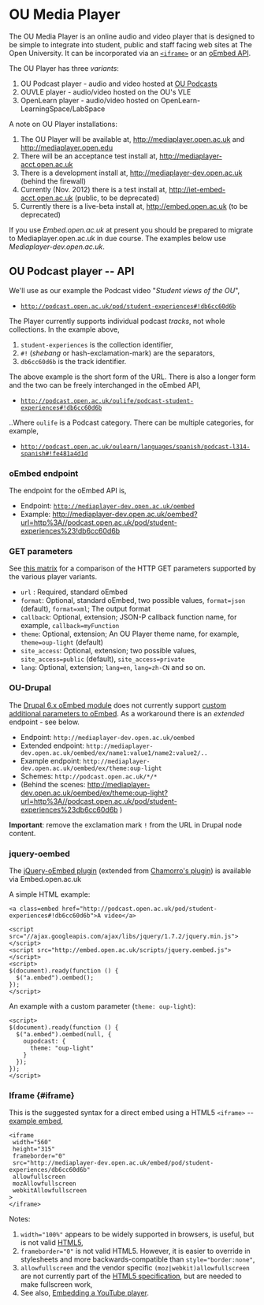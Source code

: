 # OU Media Player #

The OU Media Player is an online audio and video player that is designed to be simple to integrate into student, public and staff facing web sites at The Open University. It can be incorporated via an [`<iframe>`](#iframe) or an [oEmbed API][oembed].

The OU Player has three _variants_:

 1. OU Podcast player - audio and video hosted at [OU Podcasts][oupod]
 2. OUVLE player - audio/video hosted on the OU's VLE
 3. OpenLearn player - audio/video hosted on OpenLearn-LearningSpace/LabSpace


A note on OU Player installations:

 1. The OU Player will be available at, http://mediaplayer.open.ac.uk and http://mediaplayer.open.edu
 2. There will be an acceptance test install at, http://mediaplayer-acct.open.ac.uk
 3. There is a development install at, http://mediaplayer-dev.open.ac.uk (behind the firewall)
 4. Currently (Nov. 2012) there is a test install at, http://iet-embed-acct.open.ac.uk (public, to be deprecated)
 5. Currently there is a live-beta install at, http://embed.open.ac.uk (to be deprecated)

If you use _Embed.open.ac.uk_ at present you should be prepared to migrate to Mediaplayer.open.ac.uk in due course. The examples below use _Mediaplayer-dev.open.ac.uk_.


## OU Podcast player -- API ##

We'll use as our example the Podcast video "_Student views of the OU_",

 * [`http://podcast.open.ac.uk/pod/student-experiences#!db6cc60d6b`][oupod-ex-1]

The Player currently supports individual podcast _tracks_, not whole collections. In the example above,

 1. `student-experiences` is the collection identifier,
 2. `#!` (_shebang_ or hash-exclamation-mark) are the separators,
 3. `db6cc60d6b` is the track identifier.

The above example is the short form of the URL. There is also a longer form and the two can be freely interchanged in the oEmbed API,

 * [`http://podcast.open.ac.uk/oulife/podcast-student-experiences#!db6cc60d6b`][oupod-ex-1b]

..Where `oulife` is a Podcast category. There can be multiple categories, for example,

 * [`http://podcast.open.ac.uk/oulearn/languages/spanish/podcast-l314-spanish#!fe481a4d1d`][oupod-ex-2b]

### oEmbed endpoint ###

The endpoint for the oEmbed API is,

 * Endpoint: [`http://mediaplayer-dev.open.ac.uk/oembed`][ouplayer-api]
 * Example: <http://mediaplayer-dev.open.ac.uk/oembed?url=http%3A//podcast.open.ac.uk/pod/student-experiences%23!db6cc60d6b>

### GET parameters ####

See [this matrix][ouplayer-api-table] for a comparison of the HTTP GET parameters supported by the various player variants.

 * `url` : Required, standard oEmbed
 * `format`: Optional, standard oEmbed, two possible values, `format=json` (default), `format=xml`; The output format
 * `callback`: Optional, extension; JSON-P callback function name, for example, `callback=myFunction`
 * `theme`: Optional, extension; An OU Player theme name, for example, `theme=oup-light` (default)
 * `site_access`: Optional, extension; two possible values, `site_access=public` (default), `site_access=private`
 * `lang`: Optional, extension; `lang=en`, `lang=zh-CN` and so on.


### OU-Drupal ###

The [Drupal 6.x oEmbed module][oembed-drupal] does not currently support [custom additional parameters to oEmbed][oembed-ex]. As a workaround there is an _extended_ endpoint - see below.

 * Endpoint: `http://mediaplayer-dev.open.ac.uk/oembed`
 * Extended endpoint: `http://mediaplayer-dev.open.ac.uk/oembed/ex/name1:value1/name2:value2/..`
 * Example endpoint: `http://mediaplayer-dev.open.ac.uk/oembed/ex/theme:oup-light`
 * Schemes: `http://podcast.open.ac.uk/*/*`
 * (Behind the scenes: <http://mediaplayer-dev.open.ac.uk/oembed/ex/theme:oup-light?url=http%3A//podcast.open.ac.uk/pod/student-experiences%23db6cc60d6b> )

__Important__: remove the exclamation mark `!` from the URL in Drupal node content.


### jquery-oembed ###

The [jQuery-oEmbed plugin][ouplayer-jquery] (extended from [Chamorro's plugin][jquery-oembed]) is available via Embed.open.ac.uk

A simple HTML example:

	<a class=embed href="http://podcast.open.ac.uk/pod/student-experiences#!db6cc60d6b">A video</a>
	
	<script src="//ajax.googleapis.com/ajax/libs/jquery/1.7.2/jquery.min.js"></script>
	<script src="http://embed.open.ac.uk/scripts/jquery.oembed.js"></script>
	<script>
	$(document).ready(function () {
	  $("a.embed").oembed();
	});
	</script>


An example with a custom parameter (`theme: oup-light`):

	<script>
	$(document).ready(function () {
	  $("a.embed").oembed(null, {
	    oupodcast: {
		  theme: "oup-light"
		}
	  });
	});
	</script>


### Iframe {#iframe}

This is the suggested syntax for a direct embed using a HTML5 `<iframe>` -- [example embed][ouplayer-embed-1],

	<iframe
	 width="560"
	 height="315"
	 frameborder="0"
	 src="http://mediaplayer-dev.open.ac.uk/embed/pod/student-experiences/db6cc60d6b"
	 allowfullscreen
	 mozAllowfullscreen
	 webkitAllowfullscreen
	>
	</iframe>


Notes:

 1. `width="100%"` appears to be widely supported in browsers, is useful, but is not valid [HTML5][html5-iframe],
 2. `frameborder="0"` is not valid HTML5. However, it is easier to override in stylesheets and more backwards-compatible than `style="border:none"`,
 3. `allowfullscreen` and the vendor specific `(moz|webkit)allowfullscreen` are not currently part of the [HTML5 specification][html5-iframe], but are needed to make fullscreen work,
 4. See also, [Embedding a YouTube player][youtube-how].


[html5-iframe]: http://whatwg.org/specs/web-apps/current-work/multipage/the-iframe-element.html#the-iframe-element "4.8.2 The iframe element, HTML5"
[oembed]: http://oembed.com/
[oembed-ex]: http://oembed.com/#section2.2 "'.. Providers are welcome to support custom additional parameters...' (oEmbed specification)"
[oembed-drupal]: http://drupal.org/project/oembed
[oembed-notes]: https://bitbucket.org/cloudengine/cloudengine/wiki/oEmbed "Guidelines for developers of oEmbed services/providers"
[oupod]: http://podcast.open.ac.uk/
[oupod-ex-1]: http://podcast.open.ac.uk/pod/student-experiences#!db6cc60d6b
[oupod-ex-1b]: http://podcast.open.ac.uk/oulife/podcast-student-experiences#!db6cc60d6b
[oupod-ex-2]: http://podcast.open.ac.uk/pod/l314-spanish#!fe481a4d1d
[oupod-ex-2b]: http://podcast.open.ac.uk/oulearn/languages/spanish/podcast-l314-spanish#!fe481a4d1d
[ouplayer-git]: https://github.com/IET-OU/ouplayer
[ouplayer-ex-1]: http://mediaplayer-dev.open.ac.uk/popup/pod/student-experiences/db6cc60d6b
[ouplayer-embed-1]: http://mediaplayer-dev.open.ac.uk/embed/pod/student-experiences/db6cc60d6b?theme=oup-light
[ouplayer-jquery]: http://embed.open.ac.uk/scripts/jquery.oembed.js "We deliberately link to the jQuery Javascript hosted at Embed.open.ac.uk"
[ouplayer-api]: http://mediaplayer-dev.open.ac.uk/oembed
[ouplayer-drupal-1]: http://mediaplayer-dev.open.ac.uk/oembed/ex/theme:oup-light?url=http%3A//podcast.open.ac.uk/pod/student-experiences%23!db6cc60d6b
[ouplayer-api-table]: https://docs.google.com/spreadsheet/ccc?key=0AgJMkdi3MO4HdDZ4QzVscFlSYnRDNXlkM2ZuYURLbWc#gid=0
[jquery-oembed]: http://code.google.com/p/jquery-oembed/ "Copyright (c) 2009 Richard Chamorro/ MIT license"
[youtube-how]: https://developers.google.com/youtube/player_parameters#Embedding_a_Player
